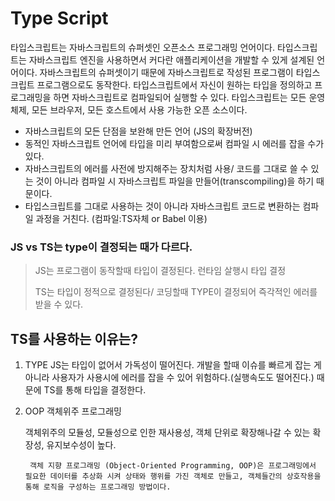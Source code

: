 # Type Script

타입스크립트는 자바스크립트의 슈퍼셋인 오픈소스 프로그래밍 언어이다.
타입스크립트는 자바스크립트 엔진을 사용하면서 커다란 애플리케이션을 개발할 수 있게 설계된 언어이다.
자바스크립트의 슈퍼셋이기 때문에 자바스크립트로 작성된 프로그램이 타입스크립트 프로그램으로도 동작한다.
타입스크립트에서 자신이 원하는 타입을 정의하고 프로그래밍을 하면 자바스크립트로 컴파일되어 실행할 수 있다.
타입스크립트는 모든 운영 체제, 모든 브라우저, 모든 호스트에서 사용 가능한 오픈 소스이다.

- 자바스크립트의 모든 단점을 보완해 만든 언어 (JS의 확장버전)
- 동적인 자바스크립트 언어에 타입을 미리 부여함으로써 컴파일 시 에러를 잡을 수가 있다.
- 자바스크립트의 에러를 사전에 방지해주는 장치처럼 사용/ 코드를 그대로 쓸 수 있는 것이 아니라 컴파일 시 자바스크립트 파일을 만들어(transcompiling)을 하기 때문이다.
- 타입스크립트를 그대로 사용하는 것이 아니라 자바스크립트 코드로 변환하는 컴파일 과정을 거친다. (컴파일:TS자체 or Babel 이용)

### JS vs TS는 type이 결정되는 때가 다르다.

> JS는 프로그램이 동작할때 타입이 결정된다. 런타임 살행시 타입 결정
>
> TS는 타입이 정적으로 결정된다/ 코딩할때 TYPE이 결정되어 즉각적인 에러를 받을 수 있다.

## TS를 사용하는 이유는?

1.  TYPE
    JS는 타입이 없어서 가독성이 떨어진다. 개발을 할때 이슈를 빠르게 잡는 게 아니라 사용자가 사용시에 에러를 잡을 수 있어 위험하다.(실행속도도 떨어진다.) 때문에 TS를 통해 타입을 결정한다.

2.  OOP
    객체위주 프로그래밍

    객체위주의 모듈성, 모듈성으로 인한 재사용성, 객체 단위로 확장해나갈 수 있는 확장성, 유지보수성이 높다.

         객체 지향 프로그래밍 (Object-Oriented Programming, OOP)은 프로그래밍에서 필요한 데이터를 추상화 시켜 상태와 행위를 가진 객체로 만들고, 객체들간의 상호작용을 통해 로직을 구성하는 프로그래밍 방법이다.
